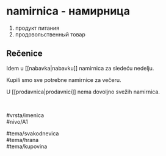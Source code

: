 # namirnica - намирница

1. продукт питания
2. продовольственный товар

## Rečenice

Idem u [[nabavka|nabavku]] namirnica za sledeću nedelju.

Kupili smo sve potrebne namirnice za večeru.

U [[prodavnica|prodavnici]] nema dovoljno svežih namirnica.

<br>

#vrsta/imenica  
#nivo/A1  

#tema/svakodnevica  
#tema/hrana  
#tema/kupovina  
